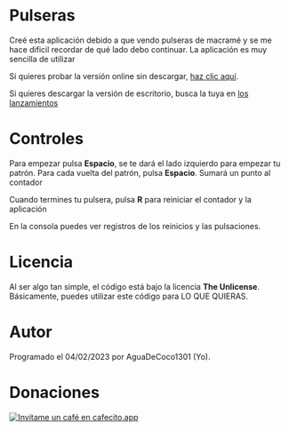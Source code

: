 # Pulseras
Creé esta aplicación debido a que vendo pulseras de macramé y se me hace dificil recordar de qué lado debo continuar. La aplicación es muy sencilla de utilizar

Si quieres probar la versión online sin descargar, [haz clic aquí](https://aguadecoco1301.github.io/pulseras/page/).

Si quieres descargar la versión de escritorio, busca la tuya en [los lanzamientos](https://github.com/aguadecoco1301/pulseras/releases)

# Controles

Para empezar pulsa **Espacio**, se te dará el lado izquierdo para empezar tu patrón. 
Para cada vuelta del patrón, pulsa **Espacio**. Sumará un punto al contador

Cuando termines tu pulsera, pulsa **R** para reiniciar el contador y la aplicación

En la consola puedes ver registros de los reinicios y las pulsaciones.

# Licencia

Al ser algo tan simple, el código está bajo la licencia **The Unlicense**. Básicamente, puedes utilizar este código para LO QUE QUIERAS.

# Autor

Programado el 04/02/2023 por AguaDeCoco1301 (Yo).

# Donaciones

[![Invitame un café en cafecito.app](https://cdn.cafecito.app/imgs/buttons/button_5.svg)](https://cafecito.app/aguadecoco1301)
